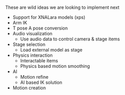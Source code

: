 These are wild ideas we are looking to implement next

* Support for XNALara models (xps)
* Arm IK
* T pose A pose conversion
* Audio visualization
  * Use audio data to control camera & stage items
* Stage selection
  * Load external model as stage
* Physics interaction 
  * Interactable items
  * Physics based motion smoothing
* AI
  * Motion refine
  * AI based IK solution
* Motion creation
  
